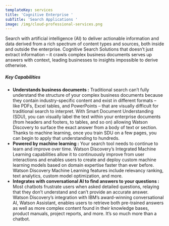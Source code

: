```yaml
---
templateKey: services
title: 'Cognitive Enterprise '
subTitle: 'Search Applications '
image: /img/cloud-professional-services.png
---
```

Search with artificial intelligence (AI) to deliver actionable information and data derived from a rich spectrum of content types and sources, both inside and outside the enterprise. Cognitive Search Solutions that doesn’t just extract information – it crawls complex business documents serves up answers with context, leading businesses to insights impossible to derive otherwise.

##### Key Capabilities 

* **Understands business documents :** Traditional search can’t fully understand the structure of your complex business documents because they contain industry-specific content and exist in different formats – like PDFs, Excel tables, and PowerPoints – that are visually difficult for traditional search to interpret. With Smart Document Understanding (SDU), you can visually label the text within your enterprise documents (from headers and footers, to tables, and so on) allowing Watson Discovery to surface the exact answer from a body of text or section. Thanks to machine learning, once you train SDU on a few pages, you can begin to apply that understanding to hundreds.
* **Powered by machine learning :** Your search tool needs to continue to learn and improve over time. Watson Discovery’s Integrated Machine Learning capabilities allow it to continuously improve from user interactions and enables users to create and deploy custom machine learning models based on domain expertise faster than ever before. Watson Discovery Machine Learning features include relevancy ranking, text analytics, custom model optimization, and more.
* **Integrates with conversational AI to find answers to your questions :** Most chatbots frustrate users when asked detailed questions, relaying that they don’t understand and can’t provide an accurate answer. Watson Discovery’s integration with IBM’s award-winning conversational AI, Watson Assistant, enables users to retrieve both pre-trained answers as well as more complex content found in their knowledge bases, product manuals, project reports, and more. It’s so much more than a chatbot.
